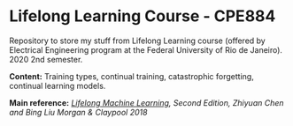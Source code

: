 # Lifelong Learning Course - CPE884

Repository to store my stuff from Lifelong Learning course (offered by Electrical Engineering program at the Federal University of Rio de Janeiro). 2020 2nd semester.

**Content:**
Training types, continual training, catastrophic forgetting, continual learning models.

**Main reference:**
_[Lifelong Machine Learning](https://www.amazon.com.br/Lifelong-Machine-Learning-Zhiyuan-Chen/dp/1681733021), Second Edition,
Zhiyuan Chen and Bing Liu
Morgan & Claypool 2018_
